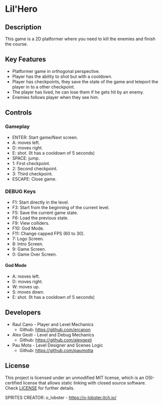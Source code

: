 # Lil'Hero

## Description

This game is a 2D platformer where you need to kill the enemies and finish the course.

## Key Features

 - Platformer game in orthogonal perspective. 
 - Player has the ability to shot but with a cooldown.
 - Player has checkpoints, they save the state of the game and teleport the player in to a other checkpoint.
 - The player has lived, he can lose them if he gets hit by an enemy.
 - Enemies follows player when they see him.
 
## Controls

### Gameplay

 - ENTER: Start game/Next screen.
 - A: moves left.
 - D: moves right.
 - E: shot. (It has a cooldown of 5 seconds)
 - SPACE: jump.
 - 1: First checkpoint.
 - 2: Second checkpoint.
 - 3: Third checkpoint.
 - ESCAPE: Close game.
 
### DEBUG Keys

 - F1: Start directly in the level.
 - F3: Start from the beginning of the current level.
 - F5: Save the current game state.
 - F6: Load the previous state.
 - F9: View colliders.
 - F10: God Mode.
 - F11: Change capped FPS (60 to 30).
 - 7: Logo Screen.
 - 8: Intro Screen.
 - 9: Game Screen.
 - 0: Game Over Screen.
 
 #### God Mode
 
 - A: moves left.
 - D: moves right.
 - W: moves up.
 - S: moves down.
 - E: shot. (It has a cooldown of 5 seconds)

## Developers

 - Raul Cano - Player and Level Mechanics
   - Github: https://github.com/ercanon
 - Alex Gesti - Level and Debug Mechanics
   - Github: https://github.com/alexgesti
 - Pau Mota - Level Designer and Scenes Logic
   - Github: https://github.com/paumotta

## License

This project is licensed under an unmodified MIT license, which is an OSI-certified license that allows static linking with closed source software. Check [LICENSE](LICENSE) for further details.

SPRITES CREATOR: o_lobster - https://o-lobster.itch.io/
